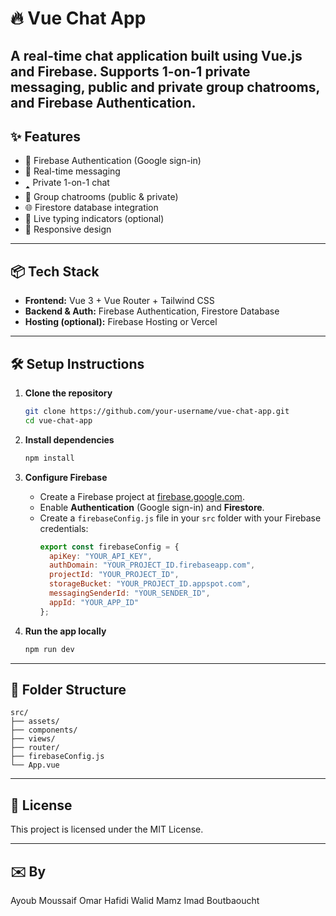 # 🔥 Vue Chat App

A real-time chat application built using **Vue.js** and **Firebase**. Supports 1-on-1 private messaging, public and private group chatrooms, and Firebase Authentication.
---

## ✨ Features

- 🔐 Firebase Authentication (Google sign-in)
- 💬 Real-time messaging
- 🢑 Private 1-on-1 chat
- 🧵 Group chatrooms (public & private)
- 🌐 Firestore database integration
- 🔔 Live typing indicators (optional)
- 📱 Responsive design

---

## 📦 Tech Stack

- **Frontend:** Vue 3 + Vue Router + Tailwind CSS
- **Backend & Auth:** Firebase Authentication, Firestore Database
- **Hosting (optional):** Firebase Hosting or Vercel

---

## 🛠️ Setup Instructions

1. **Clone the repository**
   ```bash
   git clone https://github.com/your-username/vue-chat-app.git
   cd vue-chat-app
   ```

2. **Install dependencies**
   ```bash
   npm install
   ```

3. **Configure Firebase**
   - Create a Firebase project at [firebase.google.com](https://firebase.google.com).
   - Enable **Authentication** (Google sign-in) and **Firestore**.
   - Create a `firebaseConfig.js` file in your `src` folder with your Firebase credentials:
     ```js
     export const firebaseConfig = {
       apiKey: "YOUR_API_KEY",
       authDomain: "YOUR_PROJECT_ID.firebaseapp.com",
       projectId: "YOUR_PROJECT_ID",
       storageBucket: "YOUR_PROJECT_ID.appspot.com",
       messagingSenderId: "YOUR_SENDER_ID",
       appId: "YOUR_APP_ID"
     };
     ```

4. **Run the app locally**
   ```bash
   npm run dev
   ```

---

## 📁 Folder Structure

```
src/
├── assets/
├── components/
├── views/
├── router/
├── firebaseConfig.js
└── App.vue
```

---

## 📄 License

This project is licensed under the MIT License.

---

## ✉️ By

Ayoub Moussaif 
Omar Hafidi
Walid Mamz
Imad Boutbaoucht

